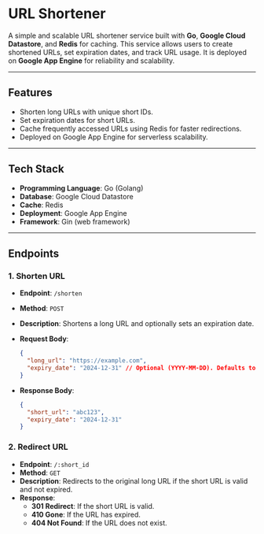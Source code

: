 # URL Shortener

A simple and scalable URL shortener service built with **Go**, **Google Cloud Datastore**, and **Redis** for caching. This service allows users to create shortened URLs, set expiration dates, and track URL usage. It is deployed on **Google App Engine** for reliability and scalability.

---

## Features

- Shorten long URLs with unique short IDs.
- Set expiration dates for short URLs.
- Cache frequently accessed URLs using Redis for faster redirections.
- Deployed on Google App Engine for serverless scalability.

---

## Tech Stack

- **Programming Language**: Go (Golang)
- **Database**: Google Cloud Datastore
- **Cache**: Redis
- **Deployment**: Google App Engine
- **Framework**: Gin (web framework)

---

## Endpoints

### 1. Shorten URL

- **Endpoint**: `/shorten`
- **Method**: `POST`
- **Description**: Shortens a long URL and optionally sets an expiration date.
- **Request Body**:
  ```json
  {
    "long_url": "https://example.com",
    "expiry_date": "2024-12-31" // Optional (YYYY-MM-DD). Defaults to 30 days from creation.
  }
  ```

- **Response Body**:
  ```json
  {
    "short_url": "abc123",
    "expiry_date": "2024-12-31"
  }
  ```

### 2. Redirect URL

- **Endpoint**: `/:short_id`
- **Method**: `GET`
- **Description**: Redirects to the original long URL if the short URL is valid and not expired.
- **Response**:
    - **301 Redirect**: If the short URL is valid.
    - **410 Gone**: If the URL has expired.
    - **404 Not Found**: If the URL does not exist.


